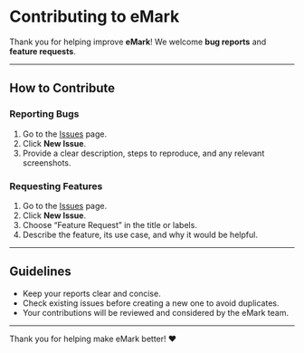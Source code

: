 # Contributing to eMark

Thank you for helping improve **eMark**! We welcome **bug reports** and **feature requests**.

---

## How to Contribute

### Reporting Bugs
1. Go to the [Issues](https://github.com/devcodemuni/eMark/issues) page.
2. Click **New Issue**.
3. Provide a clear description, steps to reproduce, and any relevant screenshots.

### Requesting Features
1. Go to the [Issues](https://github.com/devcodemuni/eMark/issues) page.
2. Click **New Issue**.
3. Choose “Feature Request” in the title or labels.
4. Describe the feature, its use case, and why it would be helpful.

---

## Guidelines
- Keep your reports clear and concise.
- Check existing issues before creating a new one to avoid duplicates.
- Your contributions will be reviewed and considered by the eMark team.

---

Thank you for helping make eMark better! ❤️
